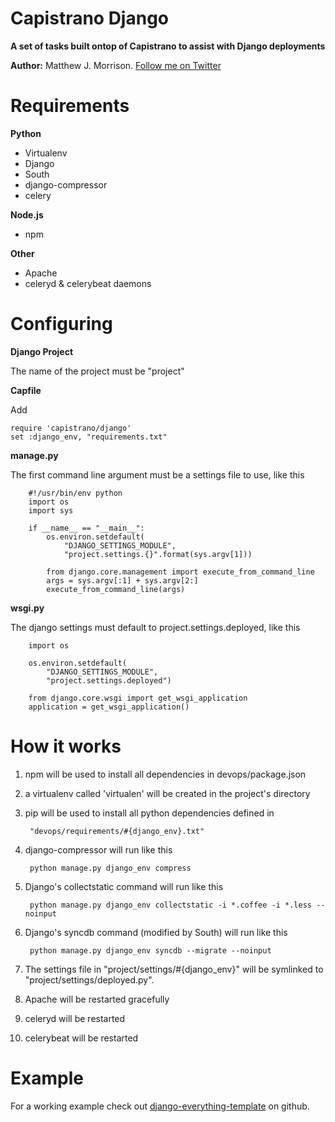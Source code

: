 # Capistrano Django

**A set of tasks built ontop of Capistrano to assist with Django deployments**

**Author:** Matthew J. Morrison.  [Follow me on Twitter][twitter]

# Requirements

**Python**

* Virtualenv
* Django
* South
* django-compressor
* celery

**Node.js**

* npm

**Other**

* Apache
* celeryd & celerybeat daemons

# Configuring

**Django Project**

The name of the project must be "project"


**Capfile**

Add

	require 'capistrano/django'
	set :django_env, "requirements.txt"


**manage.py**

The first command line argument must be a settings file to use, like this

		#!/usr/bin/env python
		import os
		import sys
		
		if __name__ == "__main__":
		    os.environ.setdefault(
		    	"DJANGO_SETTINGS_MODULE",
		    	"project.settings.{}".format(sys.argv[1]))
		    	
		    from django.core.management import execute_from_command_line
		    args = sys.argv[:1] + sys.argv[2:]
		    execute_from_command_line(args)

**wsgi.py**

The django settings must default to project.settings.deployed, like this
		
		import os
		
		os.environ.setdefault(
			"DJANGO_SETTINGS_MODULE",
			"project.settings.deployed")

		from django.core.wsgi import get_wsgi_application
		application = get_wsgi_application()

# How it works

1. npm will be used to install all dependencies in devops/package.json
2. a virtualenv called 'virtualen' will be created in the project's directory
3. pip will be used to install all python dependencies defined in

		"devops/requirements/#{django_env}.txt"

4. django-compressor will run like this

		python manage.py django_env compress 
		
5. Django's collectstatic command will run like this

		python manage.py django_env collectstatic -i *.coffee -i *.less --noinput
		
6. Django's syncdb command (modified by South) will run like this

		python manage.py django_env syncdb --migrate --noinput
		
7. The settings file in "project/settings/#{django_env}" will be symlinked to "project/settings/deployed.py".
8. Apache will be restarted gracefully
9. celeryd will be restarted
10. celerybeat will be restarted 


# Example

For a working example check out [django-everything-template][django-everything] on github.


[twitter]: https://twitter.com/mattjmorrison
[django-everything]: http://github.com/mattjmorrison/django-everything-template